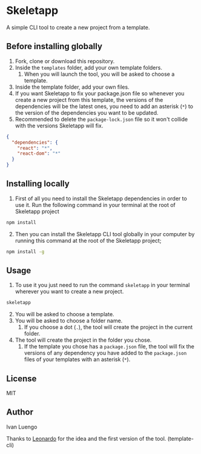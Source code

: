 # Skeletapp

A simple CLI tool to create a new project from a template.

## Before installing globally

1. Fork, clone or download this repository.
2. Inside the `templates` folder, add your own template folders.
   1. When you will launch the tool, you will be asked to choose a template.
3. Inside the template folder, add your own files.
4. If you want Skeletapp to fix your package.json file so whenever you create a new project from this template, the versions of the dependencies will be the latest ones, you need to add an asterisk (`*`) to the version of the dependencies you want to be updated.
5. Recommended to delete the `package-lock.json` file so it won't collide with the versions Skeletapp will fix.

```json
{
  "dependencies": {
    "react": "*",
    "react-dom": "*"
  }
}
```

## Installing locally

1. First of all you need to install the Skeletapp dependencies in order to use it. Run the following command in your terminal at the root of Skeletapp project

```bash
npm install
```

2. Then you can install the Skeletapp CLI tool globally in your computer by running this command at the root of the Skeletapp project;

```bash
npm install -g
```

## Usage

1. To use it you just need to run the command `skeletapp` in your terminal wherever you want to create a new project.

```bash
skeletapp
```

2. You will be asked to choose a template.
3. You will be asked to choose a folder name.
   1. If you choose a dot (`.`), the tool will create the project in the current folder.
4. The tool will create the project in the folder you chose.
   1. If the template you chose has a `package.json` file, the tool will fix the versions of any dependency you have added to the `package.json` files of your templates with an asterisk (`*`).


## License

MIT

## Author

Ivan Luengo

Thanks to [Leonardo](https://github.com/leoroese) for the idea and the first version of the tool. (template-cli)